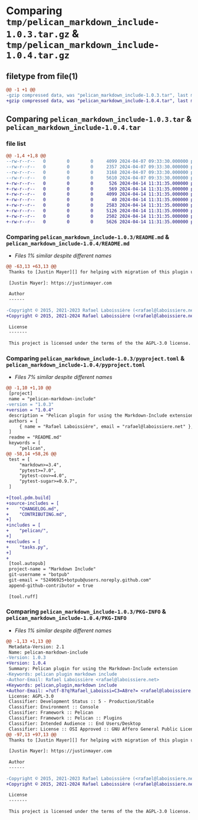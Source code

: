 # Comparing `tmp/pelican_markdown_include-1.0.3.tar.gz` & `tmp/pelican_markdown_include-1.0.4.tar.gz`

## filetype from file(1)

```diff
@@ -1 +1 @@
-gzip compressed data, was "pelican_markdown_include-1.0.3.tar", last modified: Sun Apr  7 09:33:36 2024, max compression
+gzip compressed data, was "pelican_markdown_include-1.0.4.tar", last modified: Sun Apr 14 11:31:40 2024, max compression
```

## Comparing `pelican_markdown_include-1.0.3.tar` & `pelican_markdown_include-1.0.4.tar`

### file list

```diff
@@ -1,4 +1,8 @@
--rw-r--r--   0        0        0     4099 2024-04-07 09:33:30.000000 pelican_markdown_include-1.0.3/README.md
--rw-r--r--   0        0        0     2357 2024-04-07 09:33:30.000000 pelican_markdown_include-1.0.3/pyproject.toml
--rw-r--r--   0        0        0     3168 2024-04-07 09:33:30.000000 pelican_markdown_include-1.0.3/tasks.py
--rw-r--r--   0        0        0     5610 2024-04-07 09:33:30.000000 pelican_markdown_include-1.0.3/PKG-INFO
+-rw-r--r--   0        0        0      526 2024-04-14 11:31:35.000000 pelican_markdown_include-1.0.4/CHANGELOG.md
+-rw-r--r--   0        0        0      569 2024-04-14 11:31:35.000000 pelican_markdown_include-1.0.4/CONTRIBUTING.md
+-rw-r--r--   0        0        0     4099 2024-04-14 11:31:35.000000 pelican_markdown_include-1.0.4/README.md
+-rw-r--r--   0        0        0       40 2024-04-14 11:31:35.000000 pelican_markdown_include-1.0.4/pelican/plugins/md_include/__init__.py
+-rw-r--r--   0        0        0     2583 2024-04-14 11:31:35.000000 pelican_markdown_include-1.0.4/pelican/plugins/md_include/md_include.py
+-rw-r--r--   0        0        0     5126 2024-04-14 11:31:35.000000 pelican_markdown_include-1.0.4/pelican/plugins/md_include/test_md_include.py
+-rw-r--r--   0        0        0     2502 2024-04-14 11:31:35.000000 pelican_markdown_include-1.0.4/pyproject.toml
+-rw-r--r--   0        0        0     5626 2024-04-14 11:31:35.000000 pelican_markdown_include-1.0.4/PKG-INFO
```

### Comparing `pelican_markdown_include-1.0.3/README.md` & `pelican_markdown_include-1.0.4/README.md`

 * *Files 1% similar despite different names*

```diff
@@ -63,13 +63,13 @@
 Thanks to [Justin Mayer][] for helping with migration of this plugin under the Pelican Plugins organization.
 
 [Justin Mayer]: https://justinmayer.com
 
 Author
 ------
 
-Copyright © 2015, 2021-2023 Rafael Laboissière (<rafael@laboissiere.net>)
+Copyright © 2015, 2021-2024 Rafael Laboissière (<rafael@laboissiere.net>)
 
 License
 -------
 
 This project is licensed under the terms of the the AGPL-3.0 license.
```

### Comparing `pelican_markdown_include-1.0.3/pyproject.toml` & `pelican_markdown_include-1.0.4/pyproject.toml`

 * *Files 7% similar despite different names*

```diff
@@ -1,10 +1,10 @@
 [project]
 name = "pelican-markdown-include"
-version = "1.0.3"
+version = "1.0.4"
 description = "Pelican plugin for using the Markdown-Include extension"
 authors = [
     { name = "Rafael Laboissière", email = "rafael@laboissiere.net" },
 ]
 readme = "README.md"
 keywords = [
     "pelican",
@@ -58,14 +58,26 @@
 test = [
     "markdown>=3.4",
     "pytest>=7.0",
     "pytest-cov>=4.0",
     "pytest-sugar>=0.9.7",
 ]
 
+[tool.pdm.build]
+source-includes = [
+    "CHANGELOG.md",
+    "CONTRIBUTING.md",
+]
+includes = [
+    "pelican/",
+]
+excludes = [
+    "tasks.py",
+]
+
 [tool.autopub]
 project-name = "Markdown Include"
 git-username = "botpub"
 git-email = "52496925+botpub@users.noreply.github.com"
 append-github-contributor = true
 
 [tool.ruff]
```

### Comparing `pelican_markdown_include-1.0.3/PKG-INFO` & `pelican_markdown_include-1.0.4/PKG-INFO`

 * *Files 1% similar despite different names*

```diff
@@ -1,13 +1,13 @@
 Metadata-Version: 2.1
 Name: pelican-markdown-include
-Version: 1.0.3
+Version: 1.0.4
 Summary: Pelican plugin for using the Markdown-Include extension
-Keywords: pelican plugin markdown include
-Author-Email: Rafael Laboissière <rafael@laboissiere.net>
+Keywords: pelican,plugin,markdown include
+Author-Email: =?utf-8?q?Rafael_Laboissi=C3=A8re?= <rafael@laboissiere.net>
 License: AGPL-3.0
 Classifier: Development Status :: 5 - Production/Stable
 Classifier: Environment :: Console
 Classifier: Framework :: Pelican
 Classifier: Framework :: Pelican :: Plugins
 Classifier: Intended Audience :: End Users/Desktop
 Classifier: License :: OSI Approved :: GNU Affero General Public License v3 or later (AGPLv3+)
@@ -97,13 +97,13 @@
 Thanks to [Justin Mayer][] for helping with migration of this plugin under the Pelican Plugins organization.
 
 [Justin Mayer]: https://justinmayer.com
 
 Author
 ------
 
-Copyright © 2015, 2021-2023 Rafael Laboissière (<rafael@laboissiere.net>)
+Copyright © 2015, 2021-2024 Rafael Laboissière (<rafael@laboissiere.net>)
 
 License
 -------
 
 This project is licensed under the terms of the the AGPL-3.0 license.
```

